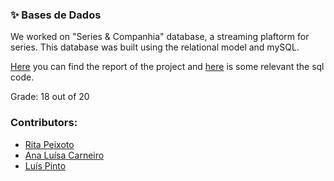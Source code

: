 ### :sparkles: Bases de Dados

We worked on "Series & Companhia" database, a streaming plaftorm for series. 
This database was built using the relational model and mySQL.

[Here](https://github.com/rita-peixoto/uminho-lei/blob/main/3YEAR/1st/BD/RelatorioBD_G13_Fase_I.pdf) you can find the report of the project and [here](https://github.com/rita-peixoto/uminho-lei/blob/main/3YEAR/1st/BD/queries.sql) is some relevant the sql code.

Grade: 18 out of 20


### Contributors:
- [Rita Peixoto](https://github.com/rita-peixoto)
- [Ana Luísa Carneiro](https://github.com/Analucar)
- [Luís Pinto](https://github.com/L-Pinto)

